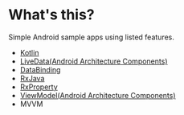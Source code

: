 # What's this?

Simple Android sample apps using listed features.

* [Kotlin](https://kotlinlang.org/)
* [LiveData(Android Architecture Components)](https://developer.android.com/topic/libraries/architecture/livedata.html)
* [DataBinding](https://developer.android.com/topic/libraries/data-binding/index.html)
* [RxJava](https://github.com/ReactiveX/RxJava)
* [RxProperty](https://github.com/k-kagurazaka/rx-property-android)
* [ViewModel(Android Architecture Components)](https://developer.android.com/topic/libraries/architecture/viewmodel.html)
* MVVM

